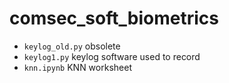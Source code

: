 # comsec_soft_biometrics

- `keylog_old.py` obsolete
- `keylog1.py` keylog software used to record
- `knn.ipynb` KNN worksheet
